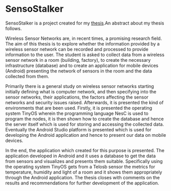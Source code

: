 # SensoStalker

SensoStalker is a project created for my <a href="http://nemertes.lis.upatras.gr/jspui//handle/10889/10090">thesis</a>.An abstract about my thesis follows.

Wireless Sensor Networks are, in recent times, a promising research field. The aim of this thesis is to explore whether the information provided by a wireless sensor network can be recorded and processed to provide information to the user. The student is asked to collect data from a wireless sensor network in a room (building, factory), to create the necessary infrastructure (database) and to create an application for mobile devices (Android) presenting the network of sensors in the room and the data collected from them.
 
 Primarily there is a general study on wireless sensor networks starting initially defining what is computer network, and then specifying into the sensor networks, their applications, the factors affecting the sensor networks and security issues raised. Afterwards, it is presented the kind of environments that are been used. Firstly, it is presented the operating system TinyOS wherein the programming language NesC is used to program the nodes, it is then shown how to create the database and hence the server itself which is used for storing and accessing the collected data. Eventually the Android Studio platform is presented which is used for developing the Android application and hence to present our data on mobile devices. 
 
 In the end, the application which created for this purpose is presented. The application developed in Android and it uses a database to get the data from sensors and visualizes and presents them suitable. Specifically using the operating system TinyOS gets from a Telosb sensor the metrics for temperature, humidity and light of a room and it shows them appropriately through the Android application. The thesis closes with comments on the results and recommendations for further development of the application.

